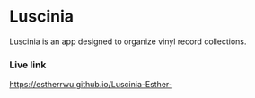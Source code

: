 # Luscinia

Luscinia is an app designed to organize vinyl record collections.

### Live link


https://estherrwu.github.io/Luscinia-Esther-